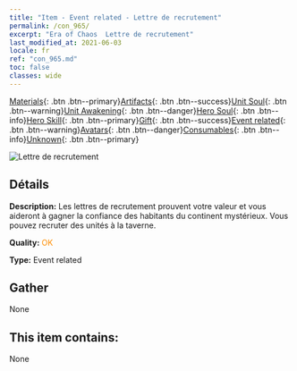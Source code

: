 ```yaml
---
title: "Item - Event related - Lettre de recrutement"
permalink: /con_965/
excerpt: "Era of Chaos  Lettre de recrutement"
last_modified_at: 2021-06-03
locale: fr
ref: "con_965.md"
toc: false
classes: wide
---
```

 [Materials](/ItemsFR/){: .btn .btn--primary}[Artifacts](/ItemsFR/Artifacts/){: .btn .btn--success}[Unit Soul](/ItemsFR/UnitSoul/){: .btn .btn--warning}[Unit Awakening](/ItemsFR/UnitAwakening/){: .btn .btn--danger}[Hero Soul](/ItemsFR/HeroSoul/){: .btn .btn--info}[Hero Skill](/ItemsFR/HeroSkill/){: .btn .btn--primary}[Gift](/ItemsFR/Gift/){: .btn .btn--success}[Event related](/ItemsFR/Events/){: .btn .btn--warning}[Avatars](/ItemsFR/Avatars/){: .btn .btn--danger}[Consumables](/ItemsFR/Consumables/){: .btn .btn--info}[Unknown](/ItemsFR/Unknown/){: .btn .btn--primary}

 ![Lettre de recrutement](/images/t/i_40901.png)

## Détails
 **Description:** Les lettres de recrutement prouvent votre valeur et vous aideront à gagner la confiance des habitants du continent mystérieux. Vous pouvez recruter des unités à la taverne.

 **Quality:** <span style="color: #FF8C00">OK</span>

 **Type:** Event related

## Gather

  None

## This item contains:

  None

